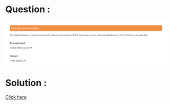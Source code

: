 # Question :
![print only the odd numbers](https://github.com/prabhu30/coding/blob/main/Edyst/Python%20-%20Intro%20to%20Advanced/80_print%20only%20the%20odd%20numbers/image.png)

# Solution :
[Click here](https://github.com/prabhu30/coding/blob/main/Edyst/Python%20-%20Intro%20to%20Advanced/80_print%20only%20the%20odd%20numbers/solution.py)
